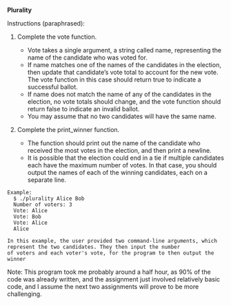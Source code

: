 **Plurality**

Instructions (paraphrased): 
1. Complete the vote function.
    - Vote takes a single argument, a string called name, representing the name of the candidate who was voted for.
    - If name matches one of the names of the candidates in the election, then update that candidate’s vote total to account for the new vote. The vote function in this case should return true to indicate a successful ballot.
    - If name does not match the name of any of the candidates in the election, no vote totals should change, and the vote function should return false to indicate an invalid ballot.
    - You may assume that no two candidates will have the same name.
    
2. Complete the print_winner function.
    - The function should print out the name of the candidate who received the most votes in the election, and then print a newline.
    - It is possible that the election could end in a tie if multiple candidates each have the maximum number of votes. In that case, you should output the names of each of the winning candidates, each on a separate line.

```
Example: 
  $ ./plurality Alice Bob
  Number of voters: 3
  Vote: Alice
  Vote: Bob
  Vote: Alice
  Alice

In this example, the user provided two command-line arguments, which represent the two candidates. They then input the number
of voters and each voter's vote, for the program to then output the winner
```

Note: This program took me probably around a half hour, as 90% of the code was already written, and the assignment just involved relatively basic code, and I assume the next two assignments will prove to be more challenging.
